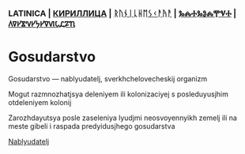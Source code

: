 ### LATINICA | [КИРИЛЛИЦА](../Cyrl/Государство.md) | [ᚱᚢᚾᛁᚳᚺᛖᛊᚲᚨᚤᚨ](../Runr/ᚷᛟᛊᚢᛞᚨᚱᛊᛏᚡᛟ.md) | [ⰃⰎⰀⰃⰑⰎⰉⰜⰀ](../Glag/Ⰳⱁⱄⱆⰴⰰⱃⱄⱅⰲⱁ.md) | [𐍓𐍠𐍔𐍮𐍝𐍔𐍟𐍔𐍠𐍜𐍡𐍚𐍐𐍴](../Perm/𐍒𐍞𐍡𐍣𐍓𐍐𐍠𐍡𐍢𐍮𐍞.md)

# Gosudarstvo

Gosudarstvo — nablyudatelj, sverkhchelovecheskij organizm



Mogut razmnozhatjsya deleniyem ili kolonizaciyej s posleduyusjhim otdeleniyem kolonij

Zarozhdayutsya posle zaseleniya lyudjmi neosvoyennyikh zemelj ili na meste gibeli i raspada predyidusjhego gosudarstva

[Nablyudatelj](Nablyudatelj.md)
